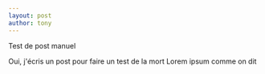 ```yaml
---
layout: post
author: tony
---
```

Test de post manuel

Oui, j'écris un post pour faire un test de la mort
Lorem ipsum comme on dit